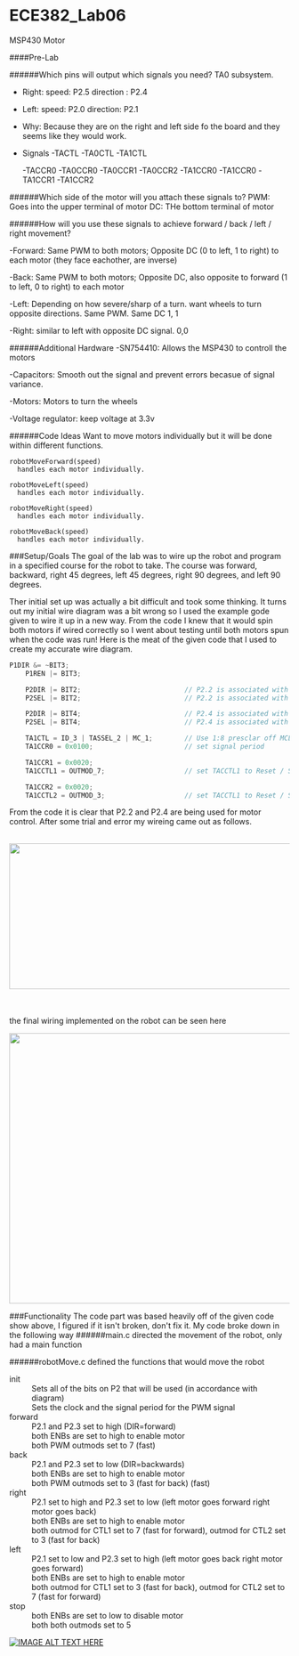 ECE382_Lab06
============

MSP430 Motor

####Pre-Lab

######Which pins will output which signals you need?
  TA0 subsystem. 
  - Right: speed: P2.5 direction : P2.4
  - Left: speed: P2.0 direction: P2.1
  - Why: Because they are on the right and left side fo the board and they seems like they would work. 
  - Signals
    -TACTL 
      -TA0CTL
      -TA1CTL

    -TACCR0
      -TA0CCR0
      -TA0CCR1
      -TA0CCR2
    -TA1CCR0
      -TA1CCR0
      -TA1CCR1
      -TA1CCR2

######Which side of the motor will you attach these signals to?
  PWM: Goes into the upper terminal of motor
  DC: THe bottom terminal of motor

######How will you use these signals to achieve forward / back / left / right movement?

  -Forward: Same PWM to both motors; Opposite DC (0 to left, 1 to right) to each motor (they face eachother, are inverse)
  
  -Back: Same PWM to both motors; Opposite DC, also opposite to forward (1 to left, 0 to right) to each motor
  
  -Left: Depending on how severe/sharp of a turn. want wheels to turn opposite directions. Same PWM. Same DC 1, 1
  
  -Right: similar to left with opposite DC signal. 0,0
  
  
######Additional Hardware
  -SN754410: Allows the MSP430 to controll the motors
  
  -Capacitors: Smooth out the signal and prevent errors becasue of signal variance. 
  
  -Motors: Motors to turn the wheels
  
  -Voltage regulator: keep voltage at 3.3v
  
  
######Code Ideas
  Want to move motors individually but it will be done within different functions. 
  
    robotMoveForward(speed)
      handles each motor individually. 
      
    robotMoveLeft(speed)
      handles each motor individually.
      
    robotMoveRight(speed)
      handles each motor individually.
      
    robotMoveBack(speed)
      handles each motor individually.
      
    
  
###Setup/Goals
The goal of the lab was to wire up the robot and program in a specified course for the robot to take. The course was forward, backward, right 45 degrees, left 45 degrees, right 90 degrees, and left 90 degrees. 

Ther initial set up was actually a bit difficult and took some thinking. It turns out my initial wire diagram was a bit wrong so I used the example gode given to wire it up in a new way. From the code I knew that it would spin both motors if wired correctly so I went about testing until both motors spun when the code was run! Here is the meat of the given code that I used to create my accurate wire diagram. 

```C
P1DIR &= ~BIT3;
    P1REN |= BIT3;

    P2DIR |= BIT2;							// P2.2 is associated with TA1CCR1
    P2SEL |= BIT2;							// P2.2 is associated with TA1CCTL1

    P2DIR |= BIT4;							// P2.4 is associated with TA1CCR2
    P2SEL |= BIT4;							// P2.4 is associated with TA1CCTL2

    TA1CTL = ID_3 | TASSEL_2 | MC_1;		// Use 1:8 presclar off MCLK
    TA1CCR0 = 0x0100;						// set signal period

    TA1CCR1 = 0x0020;
    TA1CCTL1 = OUTMOD_7;					// set TACCTL1 to Reset / Set mode

    TA1CCR2 = 0x0020;
    TA1CCTL2 = OUTMOD_3;					// set TACCTL1 to Reset / Set mode
```
From the code it is clear that P2.2 and P2.4 are being used for motor control. After some trial and error my wireing came out as follows.

<br><a href="url"><img src="http://i.imgur.com/jAkdrqz.png" align="center" height="262" width="724" ></a></br>
<br>
<br>

the final wiring implemented on the robot can be seen here


<a href="url"><img src="http://i.imgur.com/ah73whn.jpg" align="center" height="486" width="555" ></a>

###Functionality
The code part was based heavily off of the given code show above, I figured if it isn't broken, don't fix it.
My code broke down in the following way
######main.c
directed the movement of the robot, only had a main function

######robotMove.c
defined the functions that would move the robot 

<dl>
  <dt>init
    <dd>Sets all of the bits on P2 that will be used (in accordance with diagram)</dd>
    <dd>Sets the clock and the signal period for the PWM signal</dd>
  <dt>forward
    <dd>P2.1 and P2.3 set to high (DIR=forward)</dd>
    <dd>both ENBs are set to high to enable motor</dd>
    <dd>both PWM outmods set to 7 (fast)</dd>
  <dt>back
    <dd>P2.1 and P2.3 set to low (DIR=backwards)</dd>
    <dd>both ENBs are set to high to enable motor</dd>
    <dd>both PWM outmods set to 3 (fast for back) (fast)</dd>
  <dt>right
    <dd>P2.1 set to high and P2.3 set to low (left motor goes forward right motor goes back)</dd>
    <dd>both ENBs are set to high to enable motor</dd>
    <dd>both outmod for CTL1 set to 7 (fast for forward), outmod for CTL2 set to 3 (fast for back)</dd>
  <dt>left
    <dd>P2.1 set to low and P2.3 set to high (left motor goes back right motor goes forward)</dd>
    <dd>both ENBs are set to high to enable motor</dd>
    <dd>both outmod for CTL1 set to 3 (fast for back), outmod for CTL2 set to 7 (fast for forward)</dd>
  <dt>stop
    <dd>both ENBs are set to low to disable motor</dd>
    <dd>both both outmods set to 5</dd>
</dl>




[![IMAGE ALT TEXT HERE](http://img.youtube.com/vi/QqOlSv22k2A/0.jpg)](http://www.youtube.com/watch?v=QqOlSv22k2A)

